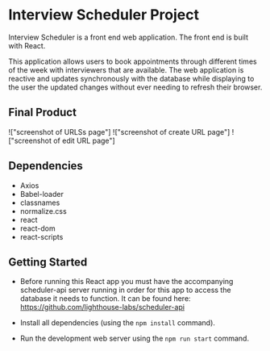 # Interview Scheduler Project

Interview Scheduler is a front end web application. The front end is built with React.

This application allows users to book appointments through different times of the week with interviewers that are available. The web application is reactive and updates synchronously with the database while displaying to the user the updated changes without ever needing to refresh their browser.

## Final Product

!["screenshot of URLSs page"]
!["screenshot of create URL page"]
!["screenshot of edit URL page"]

## Dependencies

- Axios
- Babel-loader
- classnames
- normalize.css
- react
- react-dom
- react-scripts

## Getting Started

- Before running this React app you must have the accompanying scheduler-api server running in order for this app to access the database it needs to function. It can be found here: https://github.com/lighthouse-labs/scheduler-api

- Install all dependencies (using the `npm install` command).

- Run the development web server using the `npm run start` command.
